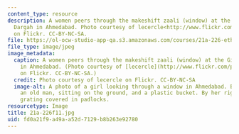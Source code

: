 ```yaml
---
content_type: resource
description: A women peers through the makeshift zaali (window) at the Gilani Peer
  Dargah in Ahmedabad. Photo courtesy of lecercle<http://www.flickr.com/photos/lecercle/2083281426/>
  on Flickr. CC-BY-NC-SA.
file: https://ol-ocw-studio-app-qa.s3.amazonaws.com/courses/21a-226-ethnic-and-national-identity-fall-2011/fd0a21f9a49aa52d7129b8b263e92780_21a-226f11.jpg
file_type: image/jpeg
image_metadata:
  caption: A women peers through the makeshift zaali (window) at the Gilani Peer Dargah
    in Ahmedabad. (Photo courtesy of [lecercle](http://www.flickr.com/photos/lecercle/2083281426/)
    on Flickr. CC-BY-NC-SA.)
  credit: Photo courtesy of lecercle on Flickr. CC-BY-NC-SA
  image-alt: A photo of a girl looking through a window in Ahmedabad. Behind her is
    an old man, sitting on the ground, and a plastic bucket. By her right arm is a
    grating covered in padlocks.
resourcetype: Image
title: 21a-226f11.jpg
uid: fd0a21f9-a49a-a52d-7129-b8b263e92780
---
```

